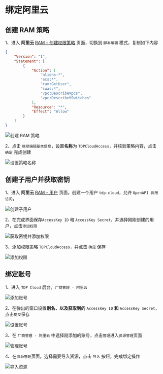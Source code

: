 # 绑定阿里云
## 创建 RAM 策略
1、进入 **阿里云** [RAM - 创建权限策略](https://ram.console.aliyun.com/policies/new) 页面，切换到 `脚本编辑` 模式，复制如下内容

```json
{
    "Version": "1",
    "Statement": [
        {
            "Action": [
                "alidns:*",
                "ecs:*",
                "ram:GetUser",
                "swas:*",
                "vpc:DescribeVpcs",
                "vpc:DescribeVSwitches"
            ],
            "Resource": "*",
            "Effect": "Allow"
        }
    ]
}
```
![创建 RAM 策略](/static/img/20230509105922.png)

2、点击 `继续编辑基本信息`，设置**名称**为 `TDPCloudAccess`，并核验策略内容，点击 `确定` 完成创建

![设置策略名称](/static/img/20230509110202.png)

## 创建子用户并获取密钥
1、进入 **阿里云** [RAM - 用户](https://ram.console.aliyun.com/users) 页面，创建一个用户 `tdp-cloud`，允许 `OpenAPI 调用访问`，

![创建子用户](/static/img/20230509110440.png)

2、在完成界面保存`AccessKey ID` 和 `AccessKey Secret`，并选择刚刚创建的用户，点击`添加权限`

![获取密钥并添加权限](/static/img/20230509110859.png)

3、添加权限策略 `TDPCloudAccess`，并点击 `确定` 保存

![添加权限](/static/img/20230509111034.png)

## 绑定账号
1、进入 `TDP Cloud` 后台，`厂商管理 - 阿里云`

![添加账号](/static/img/20230509111313.png)

2、在弹出的窗口设置**别名、以及获取到的** `AccessKey ID` **和** `AccessKey Secret`，点击`提交`保存

![设置账号](/static/img/20230509111508.png)

3、在 `厂商管理 - 阿里云` 中选择刚添加的账号，点击`管理`进入`资源管理`页面

![管理账号](/static/img/20230509111932.png)

4、在`资源管理`页面，选择需要导入资源，点击 `导入` 按钮，完成绑定操作

![导入资源](/static/img/20230509111708.png)
